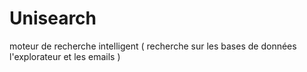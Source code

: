 # Unisearch
moteur de recherche intelligent ( recherche sur les bases de données l'explorateur et les emails )
